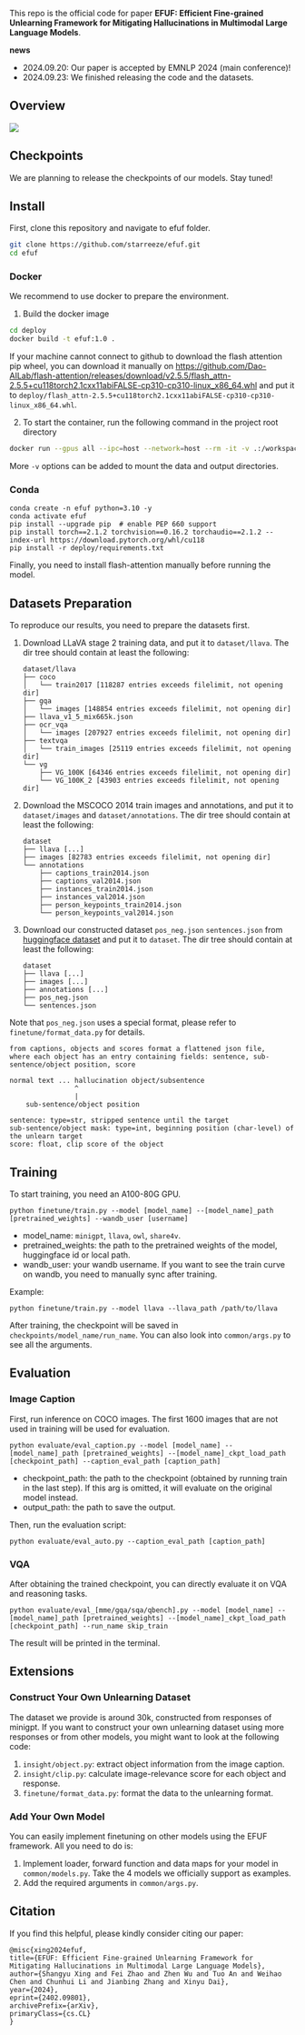 This repo is the official code for paper **EFUF: Efficient Fine-grained Unlearning Framework for Mitigating Hallucinations in Multimodal Large Language Models**.

**news**

- 2024.09.20: Our paper is accepted by EMNLP 2024 (main conference)!
- 2024.09.23: We finished releasing the code and the datasets.
  <!-- - 2024.09.24: Checkpoints are released for better reproductivity. -->

## Overview

![](assets/method.png)

## Checkpoints

We are planning to release the checkpoints of our models. Stay tuned!

## Install

First, clone this repository and navigate to efuf folder.

```bash
git clone https://github.com/starreeze/efuf.git
cd efuf
```

### Docker

We recommend to use docker to prepare the environment.

1. Build the docker image

```bash
cd deploy
docker build -t efuf:1.0 .
```

If your machine cannot connect to github to download the flash attention pip wheel, you can download it manually on https://github.com/Dao-AILab/flash-attention/releases/download/v2.5.5/flash_attn-2.5.5+cu118torch2.1cxx11abiFALSE-cp310-cp310-linux_x86_64.whl and put it to `deploy/flash_attn-2.5.5+cu118torch2.1cxx11abiFALSE-cp310-cp310-linux_x86_64.whl`.

2. To start the container, run the following command in the project root directory

```bash
docker run --gpus all --ipc=host --network=host --rm -it -v .:/workspace efuf:1.0
```

More `-v` options can be added to mount the data and output directories.

### Conda

```Shell
conda create -n efuf python=3.10 -y
conda activate efuf
pip install --upgrade pip  # enable PEP 660 support
pip install torch==2.1.2 torchvision==0.16.2 torchaudio==2.1.2 --index-url https://download.pytorch.org/whl/cu118
pip install -r deploy/requirements.txt
```

Finally, you need to install flash-attention manually before running the model.

## Datasets Preparation

To reproduce our results, you need to prepare the datasets first.

1. Download LLaVA stage 2 training data, and put it to `dataset/llava`. The dir tree should contain at least the following:

   ```
   dataset/llava
   ├── coco
   │   └── train2017 [118287 entries exceeds filelimit, not opening dir]
   ├── gqa
   │   └── images [148854 entries exceeds filelimit, not opening dir]
   ├── llava_v1_5_mix665k.json
   ├── ocr_vqa
   │   └── images [207927 entries exceeds filelimit, not opening dir]
   ├── textvqa
   │   └── train_images [25119 entries exceeds filelimit, not opening dir]
   └── vg
       ├── VG_100K [64346 entries exceeds filelimit, not opening dir]
       └── VG_100K_2 [43903 entries exceeds filelimit, not opening dir]
   ```

2. Download the MSCOCO 2014 train images and annotations, and put it to `dataset/images` and `dataset/annotations`. The dir tree should contain at least the following:

   ```
   dataset
   ├── llava [...]
   ├── images [82783 entries exceeds filelimit, not opening dir]
   └── annotations
       ├── captions_train2014.json
       ├── captions_val2014.json
       ├── instances_train2014.json
       ├── instances_val2014.json
       ├── person_keypoints_train2014.json
       └── person_keypoints_val2014.json
   ```

3. Download our constructed dataset `pos_neg.json` `sentences.json` from [huggingface dataset](https://huggingface.co/datasets/starreeze/efuf-unlearning-30k) and put it to `dataset`. The dir tree should contain at least the following:
   ```
   dataset
   ├── llava [...]
   ├── images [...]
   ├── annotations [...]
   ├── pos_neg.json
   └── sentences.json
   ```

Note that `pos_neg.json` uses a special format, please refer to `finetune/format_data.py` for details.

```
from captions, objects and scores format a flattened json file,
where each object has an entry containing fields: sentence, sub-sentence/object position, score

normal text ... hallucination object/subsentence
                ^
                |
    sub-sentence/object position

sentence: type=str, stripped sentence until the target
sub-sentence/object mask: type=int, beginning position (char-level) of the unlearn target
score: float, clip score of the object
```

## Training

To start training, you need an A100-80G GPU.

```Shell
python finetune/train.py --model [model_name] --[model_name]_path [pretrained_weights] --wandb_user [username]
```

- model_name: `minigpt`, `llava`, `owl`, `share4v`.
- pretrained_weights: the path to the pretrained weights of the model, huggingface id or local path.
- wandb_user: your wandb username. If you want to see the train curve on wandb, you need to manually sync after training.

Example:

```Shell
python finetune/train.py --model llava --llava_path /path/to/llava
```

After training, the checkpoint will be saved in `checkpoints/model_name/run_name`. You can also look into `common/args.py` to see all the arguments.

## Evaluation

### Image Caption

First, run inference on COCO images. The first 1600 images that are not used in training will be used for evaluation.

```Shell
python evaluate/eval_caption.py --model [model_name] --[model_name]_path [pretrained_weights] --[model_name]_ckpt_load_path [checkpoint_path] --caption_eval_path [caption_path]
```

- checkpoint_path: the path to the checkpoint (obtained by running train in the last step). If this arg is omitted, it will evaluate on the original model instead.
- output_path: the path to save the output.

Then, run the evaluation script:

```Shell
python evaluate/eval_auto.py --caption_eval_path [caption_path]
```

### VQA

After obtaining the trained checkpoint, you can directly evaluate it on VQA and reasoning tasks.

```Shell
python evaluate/eval_[mme/gqa/sqa/qbench].py --model [model_name] --[model_name]_path [pretrained_weights] --[model_name]_ckpt_load_path [checkpoint_path] --run_name skip_train
```

The result will be printed in the terminal.

## Extensions

### Construct Your Own Unlearning Dataset

The dataset we provide is around 30k, constructed from responses of minigpt. If you want to construct your own unlearning dataset using more responses or from other models, you might want to look at the following code:

1. `insight/object.py`: extract object information from the image caption.
2. `insight/clip.py`: calculate image-relevance score for each object and response.
3. `finetune/format_data.py`: format the data to the unlearning format.

### Add Your Own Model

You can easily implement finetuning on other models using the EFUF framework. All you need to do is:

1. Implement loader, forward function and data maps for your model in `common/models.py`. Take the 4 models we officially support as examples.
2. Add the required arguments in `common/args.py`.

## Citation

If you find this helpful, please kindly consider citing our paper:

```
@misc{xing2024efuf,
title={EFUF: Efficient Fine-grained Unlearning Framework for Mitigating Hallucinations in Multimodal Large Language Models},
author={Shangyu Xing and Fei Zhao and Zhen Wu and Tuo An and Weihao Chen and Chunhui Li and Jianbing Zhang and Xinyu Dai},
year={2024},
eprint={2402.09801},
archivePrefix={arXiv},
primaryClass={cs.CL}
}
```
